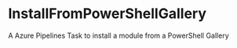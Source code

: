 # InstallFromPowerShellGallery
A Azure Pipelines Task to install a module from a PowerShell Gallery
